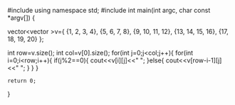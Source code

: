 #include<iostream>
using namespace std;
#include<vector>
int main(int argc, char const *argv[])
{
    
vector<vector<int> >v={
    {1, 2, 3, 4},
    {5, 6, 7, 8},
    {9, 10, 11, 12},
    {13, 14, 15, 16},
    {17, 18, 19, 20}
};

int row=v.size();
int col=v[0].size();
for(int j=0;j<col;j++){
    for(int i=0;i<row;i++){
        if(j%2==0){
            cout<<v[i][j]<<" ";
        }else{
            cout<<v[row-i-1][j]<<" ";
        }
    }
}

    return 0;
}
